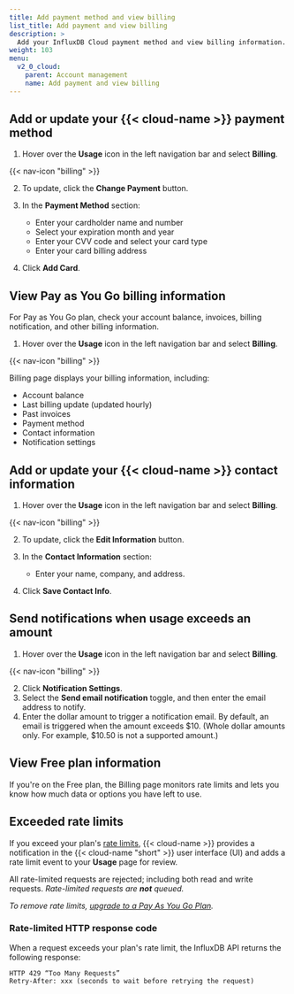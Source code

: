 ```yaml
---
title: Add payment method and view billing
list_title: Add payment and view billing
description: >
  Add your InfluxDB Cloud payment method and view billing information.
weight: 103
menu:
  v2_0_cloud:
    parent: Account management
    name: Add payment and view billing
---
```


## Add or update your {{< cloud-name >}} payment method

1. Hover over the **Usage** icon in the left navigation bar and select **Billing**.

{{< nav-icon "billing" >}}

2. To update, click the **Change Payment** button.
3. In the **Payment Method** section:

   - Enter your cardholder name and number
   - Select your expiration month and year
   - Enter your CVV code and select your card type
   - Enter your card billing address

3. Click **Add Card**.

## View Pay as You Go billing information

For Pay as You Go plan, check your account balance, invoices, billing notification, and other billing information.

1. Hover over the **Usage** icon in the left navigation bar and select **Billing**.

{{< nav-icon "billing" >}}

 Billing page displays your billing information, including:
 - Account balance
 - Last billing update (updated hourly)
 - Past invoices
 - Payment method
 - Contact information
 - Notification settings

## Add or update your {{< cloud-name >}} contact information

1. Hover over the **Usage** icon in the left navigation bar and select **Billing**.

{{< nav-icon "billing" >}}

2. To update, click the **Edit Information** button.
3. In the **Contact Information** section:

   - Enter your name, company, and address.
4. Click **Save Contact Info**.

## Send notifications when usage exceeds an amount

1. Hover over the **Usage** icon in the left navigation bar and select **Billing**.

{{< nav-icon "billing" >}}

2. Click **Notification Settings**.
3. Select the **Send email notification** toggle, and then enter the email address to notify. 
4. Enter the dollar amount to trigger a notification email. By default, an email is triggered when the amount exceeds $10. (Whole dollar amounts only. For example, $10.50 is not a supported amount.)

## View Free plan information

If you're on the Free plan, the Billing page monitors rate limits and lets you know how much data or options you have left to use.

## Exceeded rate limits

If you exceed your plan's [rate limits](/v2.0/cloud/pricing-plans/), {{< cloud-name >}} provides a notification in the {{< cloud-name "short" >}} user interface (UI) and adds a rate limit event to your **Usage** page for review.

All rate-limited requests are rejected; including both read and write requests.
_Rate-limited requests are **not** queued._

_To remove rate limits, [upgrade to a Pay As You Go Plan](/v2.0/cloud/account-management/upgrade-to-payg/)._

### Rate-limited HTTP response code

When a request exceeds your plan's rate limit, the InfluxDB API returns the following response:

```
HTTP 429 “Too Many Requests”
Retry-After: xxx (seconds to wait before retrying the request)
```
